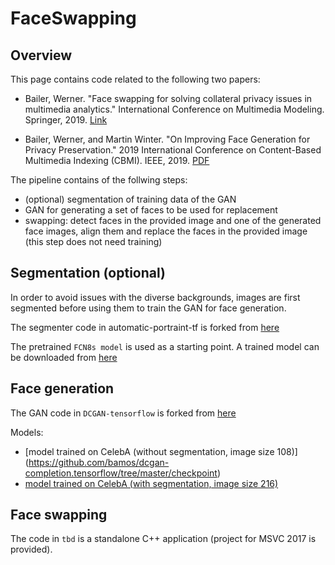 # FaceSwapping

## Overview

This page contains code related to the following two papers:

- Bailer, Werner. "Face swapping for solving collateral privacy issues in multimedia analytics." International Conference on Multimedia Modeling. Springer, 2019. [Link](https://link.springer.com/chapter/10.1007/978-3-030-05710-7_14)

- Bailer, Werner, and Martin Winter. "On Improving Face Generation for Privacy Preservation." 2019 International Conference on Content-Based Multimedia Indexing (CBMI). IEEE, 2019. [PDF](https://www.projectmarconi.eu/s/facegen.pdf)

The pipeline contains of the follwing steps:

- (optional) segmentation of training data of the GAN
- GAN for generating a set of faces to be used for replacement
- swapping: detect faces in the provided image and one of the generated face images, align them and replace the faces in the provided image (this step does not need training)

## Segmentation (optional)

In order to avoid issues with the diverse backgrounds, images are first segmented before using them to train the GAN for face generation.

The segmenter code in automatic-portraint-tf is forked from [here](https://github.com/Corea/automatic-portrait-tf)

The pretrained `FCN8s model` is used as a starting point. A trained model can be downloaded from [here](https://faceswapping.s3-eu-west-1.amazonaws.com/automatic-portrait-tf-master/model/model.zip)

## Face generation

The GAN code in `DCGAN-tensorflow` is forked from [here](https://github.com/carpedm20/DCGAN-tensorflow)

Models:
- [model trained on CelebA (without segmentation, image size 108)] (https://github.com/bamos/dcgan-completion.tensorflow/tree/master/checkpoint)
- [model trained on CelebA (with segmentation, image size 216)](https://faceswapping.s3-eu-west-1.amazonaws.com/DCGAN-tensorflow/checkpoint/celebAseg_64_216_216.zip)

## Face swapping

The code in `tbd` is a standalone C++ application (project for MSVC 2017 is provided). 
